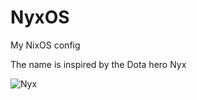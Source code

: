 # NyxOS

My NixOS config

The name is inspired by the Dota hero Nyx

![Nyx](https://github.com/user-attachments/assets/1299cfce-93ba-4e13-bf70-428f86b32eff)
